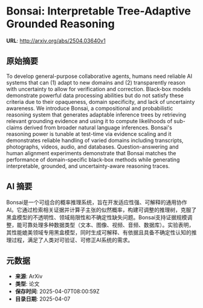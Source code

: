 # Bonsai: Interpretable Tree-Adaptive Grounded Reasoning

**URL**: http://arxiv.org/abs/2504.03640v1

## 原始摘要

To develop general-purpose collaborative agents, humans need reliable AI
systems that can (1) adapt to new domains and (2) transparently reason with
uncertainty to allow for verification and correction. Black-box models
demonstrate powerful data processing abilities but do not satisfy these
criteria due to their opaqueness, domain specificity, and lack of uncertainty
awareness. We introduce Bonsai, a compositional and probabilistic reasoning
system that generates adaptable inference trees by retrieving relevant
grounding evidence and using it to compute likelihoods of sub-claims derived
from broader natural language inferences. Bonsai's reasoning power is tunable
at test-time via evidence scaling and it demonstrates reliable handling of
varied domains including transcripts, photographs, videos, audio, and
databases. Question-answering and human alignment experiments demonstrate that
Bonsai matches the performance of domain-specific black-box methods while
generating interpretable, grounded, and uncertainty-aware reasoning traces.


## AI 摘要

Bonsai是一个可组合的概率推理系统，旨在开发适应性强、可解释的通用协作AI。它通过检索相关证据并计算子主张的似然概率，构建可调整的推理树，克服了黑盒模型的不透明性、领域局限性和不确定性缺失问题。Bonsai支持证据规模调整，能可靠处理多种数据类型（文本、图像、视频、音频、数据库）。实验表明，其性能媲美领域专用黑盒模型，同时生成可解释、有依据且具备不确定性认知的推理过程，满足了人类对可验证、可修正AI系统的需求。

## 元数据

- **来源**: ArXiv
- **类型**: 论文
- **保存时间**: 2025-04-07T08:00:59Z
- **目录日期**: 2025-04-07
